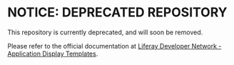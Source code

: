 # NOTICE: DEPRECATED REPOSITORY

This repository is currently deprecated, and will soon be removed.

Please refer to the official documentation at
[Liferay Developer Network - Application Display Templates](https://dev.liferay.com/develop/tutorials/-/knowledge_base/7-0/application-display-templates).